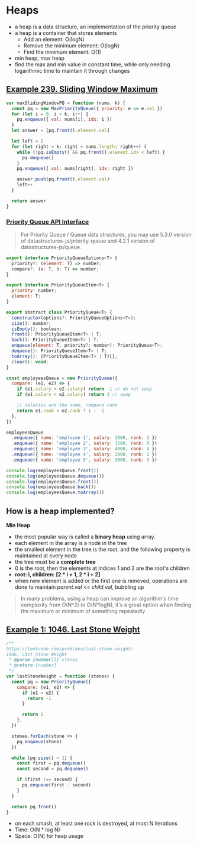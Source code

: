 # Heaps

- a heap is a data structure, an implementation of the priority queue
- a heap is a container that stores elements
  - Add an element: O(logN)
  - Remove the minimum element: O(logN)
  - Find the minimum element: O(1)
- min heap, max heap
- find the max and min value in constant time, while only needing logarithmic time to maintain it through changes

## [Example 239. Sliding Window Maximum](https://leetcode.com/problems/sliding-window-maximum/)

```js
var maxSlidingWindowPQ = function (nums, k) {
  const pq = new MaxPriorityQueue({ priority: e => e.val })
  for (let i = 0; i < k; i++) {
    pq.enqueue({ val: nums[i], idx: i })
  }
  let answer = [pq.front().element.val]

  let left = 1
  for (let right = k; right < nums.length; right++) {
    while (!pq.isEmpty() && pq.front().element.idx < left) {
      pq.dequeue()
    }
    pq.enqueue({ val: nums[right], idx: right })

    answer.push(pq.front().element.val)
    left++
  }

  return answer
}
```

### [Priority Queue API Interface](https://github.com/datastructures-js/priority-queue/tree/fb4fdb984834421279aeb081df7af624d17c2a03)

> For Priority Queue / Queue data structures, you may use 5.3.0 version of datastructures-js/priority-queue and 4.2.1 version of datastructures-js/queue.

```js
export interface PriorityQueueOptions<T> {
  priority?: (element: T) => number;
  compare?: (a: T, b: T) => number;
}

export interface PriorityQueueItem<T> {
  priority: number;
  element: T;
}

export abstract class PriorityQueue<T> {
  constructor(options?: PriorityQueueOptions<T>);
  size(): number;
  isEmpty(): boolean;
  front(): PriorityQueueItem<T> | T;
  back(): PriorityQueueItem<T> | T;
  enqueue(element: T, priority?: number): PriorityQueue<T>;
  dequeue(): PriorityQueueItem<T> | T;
  toArray(): (PriorityQueueItem<T> | T)[];
  clear(): void;
}

```

```js
const employeesQueue = new PriorityQueue({
  compare: (e1, e2) => {
    if (e1.salary > e2.salary) return -1 // do not swap
    if (e1.salary < e2.salary) return 1 // swap

    // salaries are the same, compare rank
    return e1.rank < e2.rank ? 1 : -1
  },
})

employeesQueue
  .enqueue({ name: 'employee 1', salary: 2000, rank: 1 })
  .enqueue({ name: 'employee 2', salary: 1500, rank: 0 })
  .enqueue({ name: 'employee 3', salary: 4000, rank: 4 })
  .enqueue({ name: 'employee 4', salary: 2000, rank: 2 })
  .enqueue({ name: 'employee 5', salary: 3000, rank: 3 })

console.log(employeesQueue.front())
console.log(employeesQueue.dequeue())
console.log(employeesQueue.front())
console.log(employeesQueue.back())
console.log(employeesQueue.toArray())
```

## How is a heap implemented?

**Min Heap**

- the most popular way is called a **binary heap** using array.
- each element in the array is a node in the tree
- the smallest element in the tree is the root, and the following property is maintained at every node
- the tree must be a **complete tree**
- 0 is the root, then the elements at indices 1 and 2 are the root's children
- **root: i, children: [2 * i + 1, 2 * i + 2]**
- when new element is added or the first one is removed, operations are done to maintain _parent.val <= child.val_, bubbling up

> In many problems, using a heap can improve an algorithm's time complexity from O(N^2) to O(N\*logN), it's a great option when finding the maximum or minimum of something repeatedly

## [Example 1: 1046. Last Stone Weight](https://leetcode.com/problems/last-stone-weight/)

```js
/**
https://leetcode.com/problems/last-stone-weight/
1046. Last Stone Weight
 * @param {number[]} stones
 * @return {number}
 */
var lastStoneWeight = function (stones) {
  const pq = new PriorityQueue({
    compare: (e1, e2) => {
      if (e1 > e2) {
        return -1
      }

      return 1
    },
  })

  stones.forEach(stone => {
    pq.enqueue(stone)
  })

  while (pq.size() > 1) {
    const first = pq.dequeue()
    const second = pq.dequeue()

    if (first !== second) {
      pq.enqueue(first - second)
    }
  }

  return pq.front()
}
```

- on each smash, at least one rock is destroyed, at most N iterations
- Time: O(N \* log N)
- Space: O(N) for heap usage
